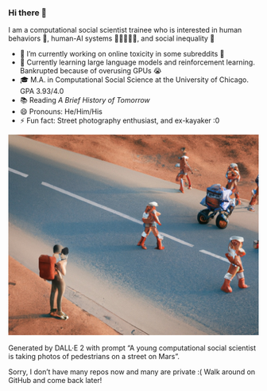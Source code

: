 ### Hi there 👋

I am a computational social scientist trainee who is interested in human behaviors 💩, human-AI systems 🧍‍♂️🧍‍♀️🤖️, and social inequality 🌟 

- 🧐 I’m currently working on online toxicity in some subreddits 🤫
- 🌱 Currently learning large language models and reinforcement learning. Bankrupted because of overusing GPUs 😭 
- 🎓 M.A. in Computational Social Science at the University of Chicago. GPA 3.93/4.0
- 📚  Reading *A Brief History of Tomorrow*
- 😄 Pronouns: He/Him/His
- ⚡ Fun fact: Street photography enthusiast, and ex-kayaker :0

![DALL·E 2022-11-23 02.36.26 - A young computational social scientist is taking photos of pedestrians on a street on Mars](figs/dalle-2_pic.jpg)

Generated by DALL·E 2 with prompt “A young computational social scientist is taking photos of pedestrians on a street on Mars”. 

Sorry, I don’t have many repos now and many are private :(   Walk around on GitHub and come back later! 
